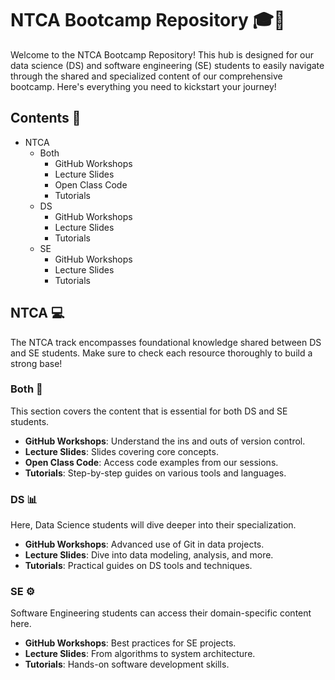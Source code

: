 # NTCA Bootcamp Repository 🎓🚀

Welcome to the NTCA Bootcamp Repository! This hub is designed for our data science (DS) and software engineering (SE) students to easily navigate through the shared and specialized content of our comprehensive bootcamp. Here's everything you need to kickstart your journey!

## Contents 📂

- NTCA
  - Both
    - GitHub Workshops
    - Lecture Slides
    - Open Class Code
    - Tutorials
  - DS
    - GitHub Workshops
    - Lecture Slides
    - Tutorials
  - SE
    - GitHub Workshops
    - Lecture Slides
    - Tutorials

## NTCA 💻

The NTCA track encompasses foundational knowledge shared between DS and SE students. Make sure to check each resource thoroughly to build a strong base!

### Both 👥

This section covers the content that is essential for both DS and SE students.

- **GitHub Workshops**: Understand the ins and outs of version control.
- **Lecture Slides**: Slides covering core concepts.
- **Open Class Code**: Access code examples from our sessions.
- **Tutorials**: Step-by-step guides on various tools and languages.

### DS 📊

Here, Data Science students will dive deeper into their specialization.

- **GitHub Workshops**: Advanced use of Git in data projects.
- **Lecture Slides**: Dive into data modeling, analysis, and more.
- **Tutorials**: Practical guides on DS tools and techniques.

### SE ⚙️

Software Engineering students can access their domain-specific content here.

- **GitHub Workshops**: Best practices for SE projects.
- **Lecture Slides**: From algorithms to system architecture.
- **Tutorials**: Hands-on software development skills.
